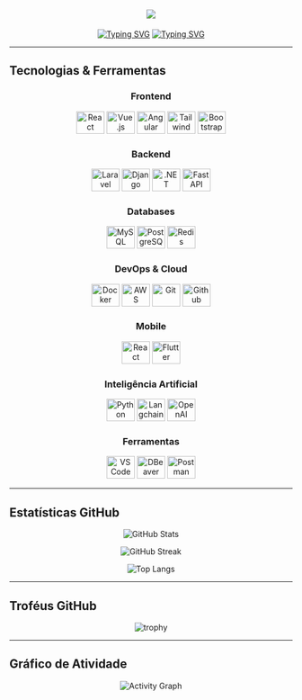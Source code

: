 <h1 align="center">
  <a href="https://git.io/typing-svg">
    <img src="https://readme-typing-svg.herokuapp.com/?lines=Hello,+World!+👋;Welcome+to+my+GitHub!;I'm+Felipe+Neiva;Full+Stack+Developer;Always+learning+something+new!&center=true&size=30&color=58A6FF&vCenter=true&width=600&height=50">
  </a>
</h1>

<div align="center">
  
  [![Typing SVG](https://img.shields.io/badge/Focus-Development-brightgreen?style=for-the-badge)]()
  [![Typing SVG](https://img.shields.io/badge/Lives-Brazil-success?style=for-the-badge)]()
  
</div>

---

## Tecnologias & Ferramentas

<div align="center">

### Frontend
<img alt="React" title="React" height="40" width="50" src="https://cdn.jsdelivr.net/gh/devicons/devicon/icons/react/react-original.svg">
<img alt="Vue.js" title="Vue.js" height="40" width="50" src="https://cdn.jsdelivr.net/gh/devicons/devicon/icons/vuejs/vuejs-original.svg">
<img alt="Angular" title="Angular" height="40" width="50" src="https://cdn.jsdelivr.net/gh/devicons/devicon/icons/angular/angular-original.svg">
<img alt="Tailwind CSS" title="Tailwind CSS" height="40" width="50" src="https://cdn.jsdelivr.net/gh/devicons/devicon/icons/tailwindcss/tailwindcss-original.svg">
<img alt="Bootstrap" title="Bootstrap" height="40" width="50" src="https://cdn.jsdelivr.net/gh/devicons/devicon/icons/bootstrap/bootstrap-original.svg">

### Backend
<img alt="Laravel" title="Laravel" height="40" width="50" src="https://cdn.jsdelivr.net/gh/devicons/devicon/icons/laravel/laravel-original.svg">
<img alt="Django" title="Django" height="40" width="50" src="https://cdn.jsdelivr.net/gh/devicons/devicon/icons/django/django-plain.svg">
<img alt=".NET" title=".NET Core" height="40" width="50" src="https://cdn.jsdelivr.net/gh/devicons/devicon/icons/dotnetcore/dotnetcore-original.svg">
<img alt="FastAPI" title="FastAPI" height="40" width="50" src="https://cdn.jsdelivr.net/gh/devicons/devicon/icons/fastapi/fastapi-original.svg">

### Databases
<img alt="MySQL" title="MySQL" height="40" width="50" src="https://cdn.jsdelivr.net/gh/devicons/devicon/icons/mysql/mysql-original.svg">
<img alt="PostgreSQL" title="PostgreSQL" height="40" width="50" src="https://cdn.jsdelivr.net/gh/devicons/devicon/icons/postgresql/postgresql-original.svg">
<img alt="Redis" title="Redis" height="40" width="50" src="https://cdn.jsdelivr.net/gh/devicons/devicon/icons/redis/redis-original.svg">

### DevOps & Cloud
<img alt="Docker" title="Docker" height="40" width="50" src="https://cdn.jsdelivr.net/gh/devicons/devicon/icons/docker/docker-original.svg">
<img alt="AWS" title="Amazon Web Services" height="40" width="50" src="https://cdn.jsdelivr.net/gh/devicons/devicon/icons/amazonwebservices/amazonwebservices-plain-wordmark.svg">
<img alt="Git" title="Git" height="40" width="50" src="https://cdn.jsdelivr.net/gh/devicons/devicon/icons/git/git-original.svg">
<img alt="Github Actions" title="GitHub Actions" height="40" width="50" src="https://cdn.jsdelivr.net/gh/devicons/devicon/icons/githubactions/githubactions-plain.svg">

### Mobile
<img alt="React Native" title="React Native" height="40" width="50" src="https://cdn.jsdelivr.net/gh/devicons/devicon/icons/react/react-original.svg">
<img alt="Flutter" title="Flutter" height="40" width="50" src="https://cdn.jsdelivr.net/gh/devicons/devicon/icons/flutter/flutter-original.svg">

### Inteligência Artificial
<img alt="Python" title="Python" height="40" width="50" src="https://cdn.jsdelivr.net/gh/devicons/devicon/icons/python/python-original.svg">
<img alt="Langchain" title="Langchain" height="40" width="50" src="https://avatars.githubusercontent.com/u/126733545?s=200&v=4">
<img alt="OpenAI" title="OpenAI" height="40" width="50" src="https://cdn.simpleicons.org/openai/412991">

### Ferramentas
<img alt="VS Code" title="Visual Studio Code" height="40" width="50" src="https://cdn.jsdelivr.net/gh/devicons/devicon/icons/vscode/vscode-original.svg">
<img alt="DBeaver" title="DBeaver" height="40" width="50" src="https://cdn.jsdelivr.net/gh/devicons/devicon/icons/dbeaver/dbeaver-original.svg">
<img alt="Postman" title="Postman" height="40" width="50" src="https://cdn.jsdelivr.net/gh/devicons/devicon/icons/postman/postman-original.svg">

</div>

---

## Estatísticas GitHub

<div align="center">
  
  ![GitHub Stats](https://github-readme-stats.vercel.app/api?username=ffneiva&show_icons=true&theme=tokyonight&hide_border=true&count_private=true&include_all_commits=true)
  
  ![GitHub Streak](https://github-readme-streak-stats.herokuapp.com/?user=ffneiva&theme=tokyonight&hide_border=true)
  
  ![Top Langs](https://github-readme-stats.vercel.app/api/top-langs/?username=ffneiva&layout=compact&theme=tokyonight&hide_border=true&langs_count=8)

</div>

---

## Troféus GitHub

<div align="center">
  
  ![trophy](https://github-profile-trophy.vercel.app/?username=ffneiva&theme=tokyonight&no-frame=true&no-bg=false&margin-w=4&row=1&column=7)
  
</div>

---

## Gráfico de Atividade

<div align="center">
  
  ![Activity Graph](https://github-readme-activity-graph.vercel.app/graph?username=ffneiva&theme=tokyo-night&hide_border=true&area=true)
  
</div>
